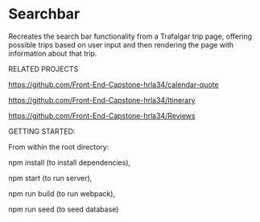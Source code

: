 # Searchbar
Recreates the search bar functionality from a Trafalgar trip page, offering possible trips based on user input and then rendering the page with information about that trip.

RELATED PROJECTS

https://github.com/Front-End-Capstone-hrla34/calendar-quote

https://github.com/Front-End-Capstone-hrla34/Itinerary

https://github.com/Front-End-Capstone-hrla34/Reviews

GETTING STARTED:

From within the root directory:

npm install (to install dependencies),

npm start (to run server),

npm run build (to run webpack),

npm run seed (to seed database)
